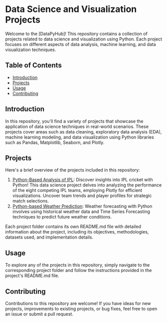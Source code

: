 # Data Science and Visualization Projects

Welcome to the [DataPyHub]! This repository contains a collection of projects related to data science and visualization using Python. Each project focuses on different aspects of data analysis, machine learning, and data visualization techniques.

## Table of Contents

- [Introduction](#introduction)
- [Projects](#projects)
- [Usage](#usage)
- [Contributing](#contributing)

## Introduction

In this repository, you'll find a variety of projects that showcase the application of data science techniques in real-world scenarios. These projects cover areas such as data cleaning, exploratory data analysis (EDA), machine learning modeling, and data visualization using Python libraries such as Pandas, Matplotlib, Seaborn, and Plotly.

## Projects

Here's a brief overview of the projects included in this repository:

1. [Python-Based Analysis of IPL](./project1_folder): Discover insights into IPL cricket with Python! This data science project delves into analyzing the performance of the eight competing IPL teams, employing Plotly for efficient visualizations. Uncover team trends and player profiles for strategic match selections.
2. [Python-based Weather Prediction](./project2_folder): Weather forecasting with Python involves using historical weather data and Time Series Forecasting techniques to predict future weather conditions. 

Each project folder contains its own README.md file with detailed information about the project, including its objectives, methodologies, datasets used, and implementation details.

## Usage

To explore any of the projects in this repository, simply navigate to the corresponding project folder and follow the instructions provided in the project's README.md file.

## Contributing

Contributions to this repository are welcome! If you have ideas for new projects, improvements to existing projects, or bug fixes, feel free to open an issue or submit a pull request.


